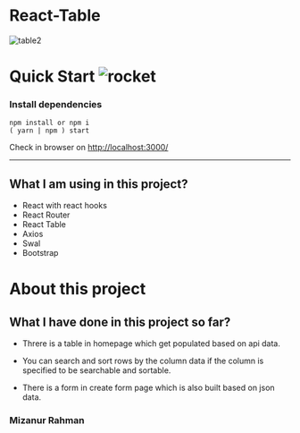 # React-Table

<img src="https://i.ibb.co/bPg3jBY/table2.png" alt="table2" border="0">

# Quick Start ![rocket](https://github.githubassets.com/images/icons/emoji/unicode/1f680.png)

### Install dependencies

    npm install or npm i
    ( yarn | npm ) start

Check in browser on [http://localhost:3000/](http://localhost:3000/)

---

## What I am using in this project?

- React with react hooks
- React Router
- React Table
- Axios
- Swal
- Bootstrap


# About this project

## What I have done in this project so far?

- Threre is a table in homepage which get populated based on api data.

- You can search and sort rows by the column data if the column is specified to be searchable and sortable.

- There is a form in create form page which is also built based on json data.

### Mizanur Rahman


